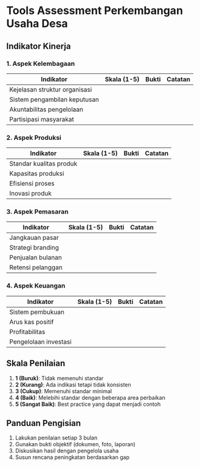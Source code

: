 # Tools Assessment Perkembangan Usaha Desa

## Indikator Kinerja

### 1. Aspek Kelembagaan

| Indikator | Skala (1-5) | Bukti | Catatan |
|-----------|-------------|-------|---------|
| Kejelasan struktur organisasi | | | |
| Sistem pengambilan keputusan | | | |
| Akuntabilitas pengelolaan | | | |
| Partisipasi masyarakat | | | |

### 2. Aspek Produksi

| Indikator | Skala (1-5) | Bukti | Catatan |
|-----------|-------------|-------|---------|
| Standar kualitas produk | | | |
| Kapasitas produksi | | | |
| Efisiensi proses | | | |
| Inovasi produk | | | |

### 3. Aspek Pemasaran

| Indikator | Skala (1-5) | Bukti | Catatan |
|-----------|-------------|-------|---------|
| Jangkauan pasar | | | |
| Strategi branding | | | |
| Penjualan bulanan | | | |
| Retensi pelanggan | | | |

### 4. Aspek Keuangan

| Indikator | Skala (1-5) | Bukti | Catatan |
|-----------|-------------|-------|---------|
| Sistem pembukuan | | | |
| Arus kas positif | | | |
| Profitabilitas | | | |
| Pengelolaan investasi | | | |

## Skala Penilaian

1. **1 (Buruk)**: Tidak memenuhi standar
2. **2 (Kurang)**: Ada indikasi tetapi tidak konsisten
3. **3 (Cukup)**: Memenuhi standar minimal
4. **4 (Baik)**: Melebihi standar dengan beberapa area perbaikan
5. **5 (Sangat Baik)**: Best practice yang dapat menjadi contoh

## Panduan Pengisian

1. Lakukan penilaian setiap 3 bulan
2. Gunakan bukti objektif (dokumen, foto, laporan)
3. Diskusikan hasil dengan pengelola usaha
4. Susun rencana peningkatan berdasarkan gap
